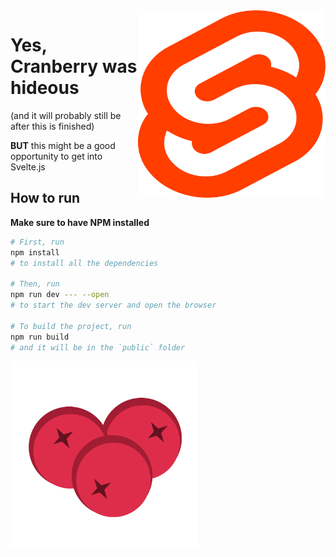 <img src="static/svelte.png" width="300" height="300" alt="Svelte logo" style="float: right">

# Yes, Cranberry was hideous
(and it will probably still be after this is finished)

**BUT** this might be a good opportunity to get into Svelte.js
## How to run
**Make sure to have NPM installed**
```bash
# First, run
npm install
# to install all the dependencies

# Then, run
npm run dev --- --open
# to start the dev server and open the browser

# To build the project, run
npm run build
# and it will be in the `public` folder
```
<img src="static/favicon.png" width="300" height="300" alt="Cranberry logo" style="float: left">